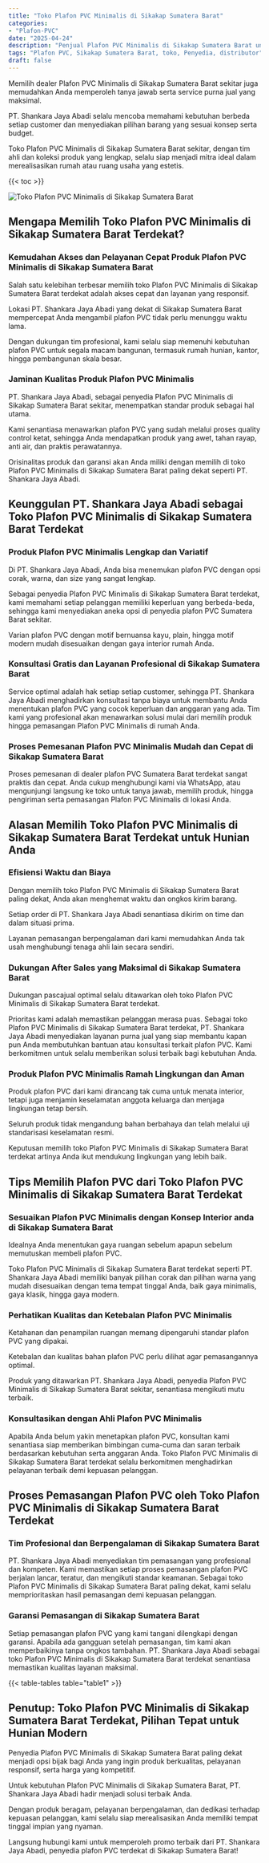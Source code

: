 ```yaml
---
title: "Toko Plafon PVC Minimalis di Sikakap Sumatera Barat"
categories: 
- "Plafon-PVC"
date: "2025-04-24"
description: "Penjual Plafon PVC Minimalis di Sikakap Sumatera Barat untuk hunian, office, dan gerai. Plafon unggulan, pilihan motif, pilihan warna menarik, beserta layanan penempatan ditangani oleh tim berpengalaman serta garansi resmi!|Servis penyediaan Plafon PVC Minimalis di Sikakap Sumatera Barat bagi kebutuhan hunian, office, maupun toko, dengan produk terbaik dan instalasi oleh tenaga ahli profesional serta jaminan resmi.|Alternatif Plafon PVC Minimalis di Sikakap Sumatera Barat yang terbukti bagi tempat tinggal, office, serta gerai, bersama plafon terbaik dan penempatan ditangani oleh tenaga ahli ahli dan kepastian resmi.|Penyediaan Plafon PVC Minimalis di Sikakap Sumatera Barat untuk tempat tinggal, kantor, dan ritel, beserta produk terbaik dan pemasangan dikerjakan oleh tim berpengalaman, lengkap dengan garansi resmi.}"
tags: "Plafon PVC, Sikakap Sumatera Barat, toko, Penyedia, distributor"
draft: false
---
```


Memilih dealer Plafon PVC Minimalis di Sikakap Sumatera Barat sekitar juga memudahkan Anda memperoleh tanya jawab serta service purna jual yang maksimal.

PT. Shankara Jaya Abadi selalu mencoba memahami kebutuhan berbeda setiap customer dan menyediakan pilihan barang yang sesuai konsep serta budget.

Toko Plafon PVC Minimalis di Sikakap Sumatera Barat sekitar, dengan tim ahli dan koleksi produk yang lengkap, selalu siap menjadi mitra ideal dalam merealisasikan rumah atau ruang usaha yang estetis.

{{< toc >}}

![Toko Plafon PVC Minimalis di Sikakap Sumatera Barat](/images/Plafon-PVC/Toko-Plafon-PVC-Minimalis-di-Sikakap-Sumatera-Barat.png)


## Mengapa Memilih Toko Plafon PVC Minimalis di Sikakap Sumatera Barat Terdekat?

### Kemudahan Akses dan Pelayanan Cepat Produk Plafon PVC Minimalis di Sikakap Sumatera Barat

Salah satu kelebihan terbesar memilih toko Plafon PVC Minimalis di Sikakap Sumatera Barat terdekat adalah akses cepat dan layanan yang responsif.

Lokasi PT. Shankara Jaya Abadi yang dekat di Sikakap Sumatera Barat mempercepat Anda mengambil plafon PVC tidak perlu menunggu waktu lama.

Dengan dukungan tim profesional, kami selalu siap memenuhi kebutuhan plafon PVC untuk segala macam bangunan, termasuk rumah hunian, kantor, hingga pembangunan skala besar.

### Jaminan Kualitas Produk Plafon PVC Minimalis

PT. Shankara Jaya Abadi, sebagai penyedia Plafon PVC Minimalis di Sikakap Sumatera Barat sekitar, menempatkan standar produk sebagai hal utama.

Kami senantiasa menawarkan plafon PVC yang sudah melalui proses quality control ketat, sehingga Anda mendapatkan produk yang awet, tahan rayap, anti air, dan praktis perawatannya.

Orisinalitas produk dan garansi akan Anda miliki dengan memilih di toko Plafon PVC Minimalis di Sikakap Sumatera Barat paling dekat seperti PT. Shankara Jaya Abadi.

## Keunggulan PT. Shankara Jaya Abadi sebagai Toko Plafon PVC Minimalis di Sikakap Sumatera Barat Terdekat

### Produk Plafon PVC Minimalis Lengkap dan Variatif

Di PT. Shankara Jaya Abadi, Anda bisa menemukan plafon PVC dengan opsi corak, warna, dan size yang sangat lengkap.

Sebagai penyedia Plafon PVC Minimalis di Sikakap Sumatera Barat terdekat, kami memahami setiap pelanggan memiliki keperluan yang berbeda-beda, sehingga kami menyediakan aneka opsi di penyedia plafon PVC Sumatera Barat sekitar.

Varian plafon PVC dengan motif bernuansa kayu, plain, hingga motif modern mudah disesuaikan dengan gaya interior rumah Anda.

### Konsultasi Gratis dan Layanan Profesional di Sikakap Sumatera Barat

Service optimal adalah hak setiap setiap customer, sehingga PT. Shankara Jaya Abadi menghadirkan konsultasi tanpa biaya untuk membantu Anda menentukan plafon PVC yang cocok keperluan dan anggaran yang ada. Tim kami yang profesional akan menawarkan solusi mulai dari memilih produk hingga pemasangan Plafon PVC Minimalis di rumah Anda.

### Proses Pemesanan Plafon PVC Minimalis Mudah dan Cepat di Sikakap Sumatera Barat

Proses pemesanan di dealer plafon PVC Sumatera Barat terdekat sangat praktis dan cepat. Anda cukup menghubungi kami via WhatsApp, atau mengunjungi langsung ke toko untuk tanya jawab, memilih produk, hingga pengiriman serta pemasangan Plafon PVC Minimalis di lokasi Anda.

## Alasan Memilih Toko Plafon PVC Minimalis di Sikakap Sumatera Barat Terdekat untuk Hunian Anda

### Efisiensi Waktu dan Biaya

Dengan memilih toko Plafon PVC Minimalis di Sikakap Sumatera Barat paling dekat, Anda akan menghemat waktu dan ongkos kirim barang.

Setiap order di PT. Shankara Jaya Abadi senantiasa dikirim on time dan dalam situasi prima.

Layanan pemasangan berpengalaman dari kami memudahkan Anda tak usah menghubungi tenaga ahli lain secara sendiri.

### Dukungan After Sales yang Maksimal di Sikakap Sumatera Barat

Dukungan pascajual optimal selalu ditawarkan oleh toko Plafon PVC Minimalis di Sikakap Sumatera Barat terdekat.

Prioritas kami adalah memastikan pelanggan merasa puas. Sebagai toko Plafon PVC Minimalis di Sikakap Sumatera Barat terdekat, PT. Shankara Jaya Abadi menyediakan layanan purna jual yang siap membantu kapan pun Anda membutuhkan bantuan atau konsultasi terkait plafon PVC. Kami berkomitmen untuk selalu memberikan solusi terbaik bagi kebutuhan Anda.

### Produk Plafon PVC Minimalis Ramah Lingkungan dan Aman

Produk plafon PVC dari kami dirancang tak cuma untuk menata interior, tetapi juga menjamin keselamatan anggota keluarga dan menjaga lingkungan tetap bersih.

Seluruh produk tidak mengandung bahan berbahaya dan telah melalui uji standarisasi keselamatan resmi.

Keputusan memilih toko Plafon PVC Minimalis di Sikakap Sumatera Barat terdekat artinya Anda ikut mendukung lingkungan yang lebih baik.

## Tips Memilih Plafon PVC dari Toko Plafon PVC Minimalis di Sikakap Sumatera Barat Terdekat

### Sesuaikan Plafon PVC Minimalis dengan Konsep Interior anda di Sikakap Sumatera Barat

Idealnya Anda menentukan gaya ruangan sebelum apapun sebelum memutuskan membeli plafon PVC.

Toko Plafon PVC Minimalis di Sikakap Sumatera Barat terdekat seperti PT. Shankara Jaya Abadi memiliki banyak pilihan corak dan pilihan warna yang mudah disesuaikan dengan tema tempat tinggal Anda, baik gaya minimalis, gaya klasik, hingga gaya modern.

### Perhatikan Kualitas dan Ketebalan Plafon PVC Minimalis

Ketahanan dan penampilan ruangan memang dipengaruhi standar plafon PVC yang dipakai.

Ketebalan dan kualitas bahan plafon PVC perlu dilihat agar pemasangannya optimal.

Produk yang ditawarkan PT. Shankara Jaya Abadi, penyedia Plafon PVC Minimalis di Sikakap Sumatera Barat sekitar, senantiasa mengikuti mutu terbaik.

### Konsultasikan dengan Ahli Plafon PVC Minimalis

Apabila Anda belum yakin menetapkan plafon PVC, konsultan kami senantiasa siap memberikan bimbingan cuma-cuma dan saran terbaik berdasarkan kebutuhan serta anggaran Anda. Toko Plafon PVC Minimalis di Sikakap Sumatera Barat terdekat selalu berkomitmen menghadirkan pelayanan terbaik demi kepuasan pelanggan.

## Proses Pemasangan Plafon PVC oleh Toko Plafon PVC Minimalis di Sikakap Sumatera Barat Terdekat

### Tim Profesional dan Berpengalaman di Sikakap Sumatera Barat

PT. Shankara Jaya Abadi menyediakan tim pemasangan yang profesional dan kompeten. Kami memastikan setiap proses pemasangan plafon PVC berjalan lancar, teratur, dan mengikuti standar keamanan. Sebagai toko Plafon PVC Minimalis di Sikakap Sumatera Barat paling dekat, kami selalu memprioritaskan hasil pemasangan demi kepuasan pelanggan.

### Garansi Pemasangan di Sikakap Sumatera Barat

Setiap pemasangan plafon PVC yang kami tangani dilengkapi dengan garansi. Apabila ada gangguan setelah pemasangan, tim kami akan memperbaikinya tanpa ongkos tambahan. PT. Shankara Jaya Abadi sebagai toko Plafon PVC Minimalis di Sikakap Sumatera Barat terdekat senantiasa memastikan kualitas layanan maksimal.

{{< table-tables table="table1" >}}

## Penutup: Toko Plafon PVC Minimalis di Sikakap Sumatera Barat Terdekat, Pilihan Tepat untuk Hunian Modern

Penyedia Plafon PVC Minimalis di Sikakap Sumatera Barat paling dekat menjadi opsi bijak bagi Anda yang ingin produk berkualitas, pelayanan responsif, serta harga yang kompetitif.

Untuk kebutuhan Plafon PVC Minimalis di Sikakap Sumatera Barat, PT. Shankara Jaya Abadi hadir menjadi solusi terbaik Anda.

Dengan produk beragam, pelayanan berpengalaman, dan dedikasi terhadap kepuasan pelanggan, kami selalu siap merealisasikan Anda memiliki tempat tinggal impian yang nyaman.

Langsung hubungi kami untuk memperoleh promo terbaik dari PT. Shankara Jaya Abadi, penyedia plafon PVC terdekat di Sikakap Sumatera Barat!